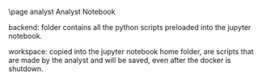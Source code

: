 \page analyst Analyst Notebook


backend: folder contains all the python scripts preloaded into the jupyter notebook.

workspace: copied into the jupyter notebook home folder, are scripts that are made by the analyst and will be saved, even after the docker is shutdown.